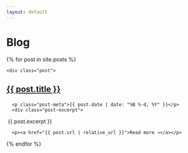 ```yaml
---
layout: default
---
```


<div class="home">

 <h1 class="page-heading">Blog</h1>

 {% for post in site.posts %}

    <div class="post">

   <h2>

  <a href="{{ post.url | relative_url }}">{{ post.title }}</a>

   </h2>

      <p class="post-meta">{{ post.date | date: "%B %-d, %Y" }}</p>
      <div class="post-excerpt">

​    {{ post.excerpt }}

   </div>

      <p><a href="{{ post.url | relative_url }}">Read more →</a></p>

  </div>

 {% endfor %}

</div>
